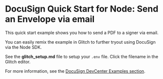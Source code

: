 # DocuSign Quick Start for Node: Send an Envelope via email

This quick start example shows you how to send a PDF to a signer via email.

You can easily remix the example in Glitch to further tryout using DocuSign via the Node SDK.

See the **glitch_setup.md** file to setup your `.env` file. Click the filename in the Glitch editor.

For more information, see the 
[DocuSign DevCenter Examples section](https://developers.docusign.com/esign-rest-api/code-examples).
